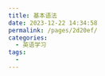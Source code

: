 ```yaml
---
title: 基本语法
date: 2023-12-22 14:34:58
permalink: /pages/2d20ef/
categories:
  - 英语学习
tags:
  - 
---
```

